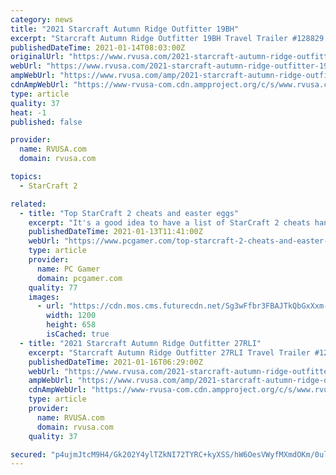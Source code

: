 ```yaml
---
category: news
title: "2021 Starcraft Autumn Ridge Outfitter 19BH"
excerpt: "Starcraft Autumn Ridge Outfitter 19BH Travel Trailer #128829 for sale in Louisville, Tennessee 37777. See this unit and thousands more at RVUSA.com. Updated Daily."
publishedDateTime: 2021-01-14T08:03:00Z
originalUrl: "https://www.rvusa.com/2021-starcraft-autumn-ridge-outfitter-19bh-travel-trailer-2935505"
webUrl: "https://www.rvusa.com/2021-starcraft-autumn-ridge-outfitter-19bh-travel-trailer-2935505"
ampWebUrl: "https://www.rvusa.com/amp/2021-starcraft-autumn-ridge-outfitter-19bh-travel-trailer-2935505"
cdnAmpWebUrl: "https://www-rvusa-com.cdn.ampproject.org/c/s/www.rvusa.com/amp/2021-starcraft-autumn-ridge-outfitter-19bh-travel-trailer-2935505"
type: article
quality: 37
heat: -1
published: false

provider:
  name: RVUSA.com
  domain: rvusa.com

topics:
  - StarCraft 2

related:
  - title: "Top StarCraft 2 cheats and easter eggs"
    excerpt: "It's a good idea to have a list of StarCraft 2 cheats handy while you're working your way through the game's singleplayer campaigns. It's also nice to pause and uncover all the neat Easter eggs ..."
    publishedDateTime: 2021-01-13T11:41:00Z
    webUrl: "https://www.pcgamer.com/top-starcraft-2-cheats-and-easter-eggs/"
    type: article
    provider:
      name: PC Gamer
      domain: pcgamer.com
    quality: 77
    images:
      - url: "https://cdn.mos.cms.futurecdn.net/Sg3wFfbr3FBAJTkQbGxXxm-1200-80.jpg"
        width: 1200
        height: 658
        isCached: true
  - title: "2021 Starcraft Autumn Ridge Outfitter 27RLI"
    excerpt: "Starcraft Autumn Ridge Outfitter 27RLI Travel Trailer #128854 for sale in Louisville, Tennessee 37777. See this unit and thousands more at RVUSA.com. Updated Daily."
    publishedDateTime: 2021-01-16T06:29:00Z
    webUrl: "https://www.rvusa.com/2021-starcraft-autumn-ridge-outfitter-27rli-travel-trailer-2937700"
    ampWebUrl: "https://www.rvusa.com/amp/2021-starcraft-autumn-ridge-outfitter-27rli-travel-trailer-2937700"
    cdnAmpWebUrl: "https://www-rvusa-com.cdn.ampproject.org/c/s/www.rvusa.com/amp/2021-starcraft-autumn-ridge-outfitter-27rli-travel-trailer-2937700"
    type: article
    provider:
      name: RVUSA.com
      domain: rvusa.com
    quality: 37

secured: "p4ujmJtcM9H4/Gk202Y4ylTZkNI72TYRC+kyXSS/hW6OesVWyfMXmdOKm/0ulio6fIa4t2T00fm4o9fTSPM0A/1SEve9R9gN6rIni0jv31iowvXtxkwC1p7+blWu8OO/nkASXQN/r9JVMKp8srfTZx7g5uHlIuIaMsao49W7tqN+h1t3A7lYU87BB4z17LhdITPxlzGYt74dP3mM4ThBbejIxgt/7/sMZWAbwEozPKCU/SutCokGzLbwRpmRXOS9VWlFgTXM5Ni6MzevwYKEF6nfHQWctxmxQ04mP/26EdBwCXf5ZqweXh/wt9fhj+e872i9YTEvLWK+BBEG/fPqTO5zb+uVWARWI9XXqnSixsw=;BCR0lzAJmO1nWWyQ8yTh4w=="
---
```


